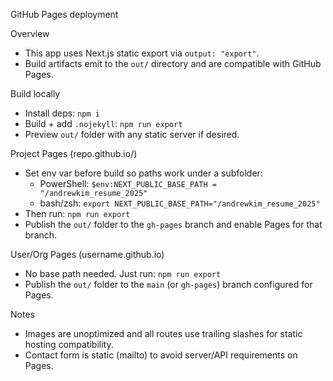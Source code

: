 GitHub Pages deployment

Overview
- This app uses Next.js static export via `output: "export"`.
- Build artifacts emit to the `out/` directory and are compatible with GitHub Pages.

Build locally
- Install deps: `npm i`
- Build + add `.nojekyll`: `npm run export`
- Preview `out/` folder with any static server if desired.

Project Pages (repo.github.io/<repo>)
- Set env var before build so paths work under a subfolder:
  - PowerShell: `$env:NEXT_PUBLIC_BASE_PATH = "/andrewkim_resume_2025"`
  - bash/zsh: `export NEXT_PUBLIC_BASE_PATH="/andrewkim_resume_2025"`
- Then run: `npm run export`
- Publish the `out/` folder to the `gh-pages` branch and enable Pages for that branch.

User/Org Pages (username.github.io)
- No base path needed. Just run: `npm run export`
- Publish the `out/` folder to the `main` (or `gh-pages`) branch configured for Pages.

Notes
- Images are unoptimized and all routes use trailing slashes for static hosting compatibility.
- Contact form is static (mailto) to avoid server/API requirements on Pages.


